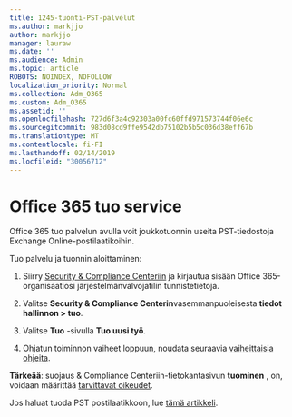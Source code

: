 ```yaml
---
title: 1245-tuonti-PST-palvelut
ms.author: markjjo
author: markjjo
manager: lauraw
ms.date: ''
ms.audience: Admin
ms.topic: article
ROBOTS: NOINDEX, NOFOLLOW
localization_priority: Normal
ms.collection: Adm_O365
ms.custom: Adm_O365
ms.assetid: ''
ms.openlocfilehash: 727d6f3a4c92303a00fc60ffd971573744f06e6c
ms.sourcegitcommit: 983d08cd9ffe9542db75102b5b5c036d38eff67b
ms.translationtype: MT
ms.contentlocale: fi-FI
ms.lasthandoff: 02/14/2019
ms.locfileid: "30056712"
---
```

# <a name="office-365-import-service"></a>Office 365 tuo service 

Office 365 tuo palvelun avulla voit joukkotuonnin useita PST-tiedostoja Exchange Online-postilaatikoihin. 

Tuo palvelu ja tuonnin aloittaminen:

1. Siirry [Security & Compliance Centeriin](https://protection.office.com) ja kirjautua sisään Office 365-organisaatiosi järjestelmänvalvojatilin tunnistetietoja.

2. Valitse **Security & Compliance Centerin**vasemmanpuoleisesta **tiedot hallinnon > tuo**.

3. Valitse **Tuo** -sivulla **Tuo uusi työ**. 

4. Ohjatun toiminnon vaiheet loppuun, noudata seuraavia [vaiheittaisia ohjeita](https://docs.microsoft.com/office365/securitycompliance/use-network-upload-to-import-pst-files).

**Tärkeää**: suojaus & Compliance Centeriin-tietokantasivun **tuominen** , on, voidaan määrittää [tarvittavat oikeudet](https://docs.microsoft.com/office365/securitycompliance/use-network-upload-to-import-pst-files#before-you-begin). 

Jos haluat tuoda PST postilaatikkoon, lue [tämä artikkeli](https://support.office.com/article/import-email-contacts-and-calendar-from-an-outlook-pst-file-431a8e9a-f99f-4d5f-ae48-ded54b3440ac).
